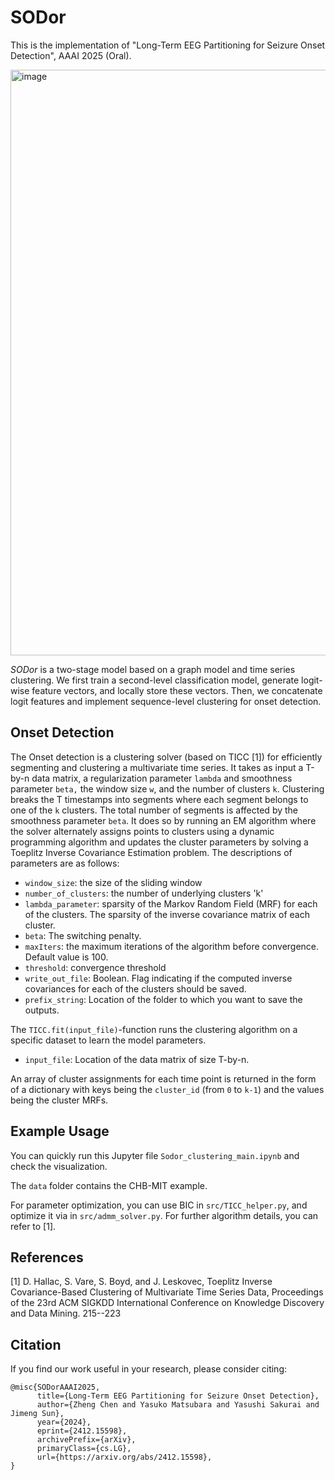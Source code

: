 # SODor
This is the implementation of "Long-Term EEG Partitioning for Seizure Onset Detection", AAAI 2025 (Oral).

<img width="937" alt="image" src="https://github.com/user-attachments/assets/2e849b68-6753-470f-89f0-f9991e9cfeee" />


_SODor_ is a two-stage model based on a graph model and time series clustering.
We first train a second-level classification model, generate logit-wise feature vectors, and locally store these vectors.
Then, we concatenate logit features and implement sequence-level clustering for onset detection.




## Onset Detection 

The Onset detection is a clustering solver (based on TICC [1]) for efficiently segmenting and clustering a multivariate time series. It takes as input a T-by-n data matrix, a regularization parameter `lambda` and smoothness parameter `beta,` the window size `w`, and the number of clusters `k`.  Clustering breaks the T timestamps into segments where each segment belongs to one of the `k` clusters. The total number of segments is affected by the smoothness parameter `beta`.
It does so by running an EM algorithm where the solver alternately assigns points to clusters using a dynamic programming algorithm and updates the cluster parameters by solving a Toeplitz Inverse Covariance Estimation problem. 
The descriptions of parameters are as follows:

* `window_size`: the size of the sliding window
* `number_of_clusters`: the number of underlying clusters 'k'
* `lambda_parameter`: sparsity of the Markov Random Field (MRF) for each of the clusters. The sparsity of the inverse covariance matrix of each cluster.
* `beta`: The switching penalty.
* `maxIters`: the maximum iterations of the algorithm before convergence. Default value is 100.
* `threshold`: convergence threshold
* `write_out_file`: Boolean. Flag indicating if the computed inverse covariances for each of the clusters should be saved.
* `prefix_string`: Location of the folder to which you want to save the outputs.


The `TICC.fit(input_file)`-function runs the clustering algorithm on a specific dataset to learn the model parameters.

* `input_file`: Location of the data matrix of size T-by-n.

An array of cluster assignments for each time point is returned in the form of a dictionary with keys being the `cluster_id` (from `0` to `k-1`) and the values being the cluster MRFs.


## Example Usage

You can quickly run this Jupyter file `Sodor_clustering_main.ipynb` and check the visualization.

The `data` folder contains the CHB-MIT example. 

For parameter optimization, you can use BIC in `src/TICC_helper.py`, and optimize it via in `src/admm_solver.py`.
For further algorithm details, you can refer to [1].


## References

[1] D. Hallac, S. Vare, S. Boyd, and J. Leskovec, Toeplitz Inverse Covariance-Based Clustering of
Multivariate Time Series Data, Proceedings of the 23rd ACM SIGKDD International Conference on Knowledge Discovery and Data Mining. 215--223


## Citation
If you find our work useful in your research, please consider citing:
```
@misc{SODorAAAI2025,
      title={Long-Term EEG Partitioning for Seizure Onset Detection}, 
      author={Zheng Chen and Yasuko Matsubara and Yasushi Sakurai and Jimeng Sun},
      year={2024},
      eprint={2412.15598},
      archivePrefix={arXiv},
      primaryClass={cs.LG},
      url={https://arxiv.org/abs/2412.15598}, 
}

```
